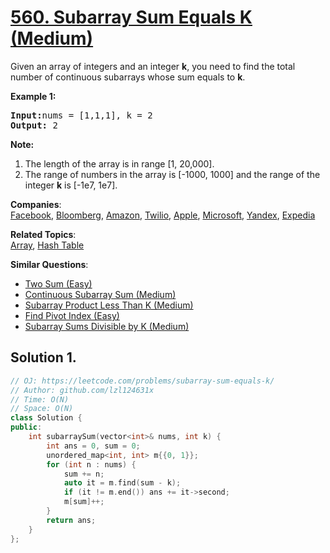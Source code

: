 # [560. Subarray Sum Equals K (Medium)](https://leetcode.com/problems/subarray-sum-equals-k/)

<p>Given an array of integers and an integer <b>k</b>, you need to find the total number of continuous subarrays whose sum equals to <b>k</b>.</p>

<p><b>Example 1:</b><br>
</p><pre><b>Input:</b>nums = [1,1,1], k = 2
<b>Output:</b> 2
</pre>
<p></p>

<p><b>Note:</b><br>
</p><ol>
<li>The length of the array is in range [1, 20,000].</li>
<li>The range of numbers in the array is [-1000, 1000] and the range of the integer <b>k</b> is [-1e7, 1e7].</li>
</ol>
<p></p>


**Companies**:  
[Facebook](https://leetcode.com/company/facebook), [Bloomberg](https://leetcode.com/company/bloomberg), [Amazon](https://leetcode.com/company/amazon), [Twilio](https://leetcode.com/company/twilio), [Apple](https://leetcode.com/company/apple), [Microsoft](https://leetcode.com/company/microsoft), [Yandex](https://leetcode.com/company/yandex), [Expedia](https://leetcode.com/company/expedia)

**Related Topics**:  
[Array](https://leetcode.com/tag/array/), [Hash Table](https://leetcode.com/tag/hash-table/)

**Similar Questions**:
* [Two Sum (Easy)](https://leetcode.com/problems/two-sum/)
* [Continuous Subarray Sum (Medium)](https://leetcode.com/problems/continuous-subarray-sum/)
* [Subarray Product Less Than K (Medium)](https://leetcode.com/problems/subarray-product-less-than-k/)
* [Find Pivot Index (Easy)](https://leetcode.com/problems/find-pivot-index/)
* [Subarray Sums Divisible by K (Medium)](https://leetcode.com/problems/subarray-sums-divisible-by-k/)

## Solution 1.

```cpp
// OJ: https://leetcode.com/problems/subarray-sum-equals-k/
// Author: github.com/lzl124631x
// Time: O(N)
// Space: O(N)
class Solution {
public:
    int subarraySum(vector<int>& nums, int k) {
        int ans = 0, sum = 0;
        unordered_map<int, int> m{{0, 1}};
        for (int n : nums) {
            sum += n;
            auto it = m.find(sum - k);
            if (it != m.end()) ans += it->second;
            m[sum]++;
        }
        return ans;
    }
};
```